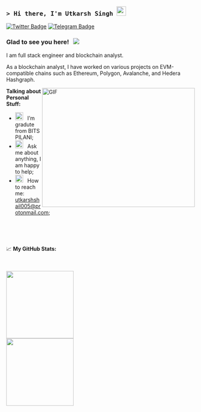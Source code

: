 ### <samp>&gt; Hi there, I'm Utkarsh Singh <img src="https://media.giphy.com/media/hvRJCLFzcasrR4ia7z/giphy.gif" width="25"> </samp>

[![Twitter Badge](https://img.shields.io/badge/-Twitter-00acee?style=flat-square&logo=Twitter&logoColor=white)](https://twitter.com/0xAnon0602)
[![Telegram Badge](https://img.shields.io/badge/-Telegram-0088cc?style=flat-square&logo=Telegram&logoColor=white)](https://t.me/@Anon0602)

### Glad to see you here! &nbsp; ![](https://visitor-badge.glitch.me/badge?page_id=0xAnon0602)

I am full stack engineer and blockchain analyst.

As a blockchain analyst, I have worked on various projects on EVM-compatible chains such as Ethereum, Polygon, Avalanche, and Hedera Hashgraph.

<img align="right" alt="GIF" src="https://github.com/Gapur/Gapur/blob/main/assets/coding.gif?raw=true" width="408" height="318" />
  
**Talking about Personal Stuff:**

- <img src="https://github.com/Gapur/Gapur/blob/main/assets/developer.gif?raw=true" width="21" />&nbsp;&nbsp; I’m gradute from BITS PILANI;
- <img src="https://github.com/Gapur/Gapur/blob/main/assets/message.gif?raw=true" width="21" />&nbsp;&nbsp; Ask me about anything, I am happy to help;
- <img src="https://github.com/Gapur/Gapur/blob/main/assets/letterbox.gif?raw=true" width="21" />&nbsp;&nbsp; How to reach me: utkarshshail005@protonmail.com;

</br>
</br>
</br>


📈 **My GitHub Stats:**

</br>


<p>


  <img height="180em" src="https://github-readme-stats.vercel.app/api?username=0xanon0602&show_icons=true&include_all_commits=true&theme=algolia" />

  </br>
  
  <img height="180em" src="https://github-readme-stats.vercel.app/api/top-langs/?username=0xAnon0602&exclude_repo=KNN-Image-Classification&show_icons=true&hide_border=true&layout=compact&langs_count=8&theme=algolia"/>

</p>
